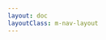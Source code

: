 ```yaml
---
layout: doc
layoutClass: m-nav-layout
---
```


<script setup>
 import { NAV_DATA } from './_data/front_data'
</script>

<NavLink v-for="{title, items} in NAV_DATA" :title="title" :items="items"/>